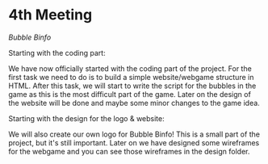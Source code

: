 # 4th Meeting

*Bubble Binfo* 

Starting with the coding part:

We have now officially started with the coding part of the project. For the first task we need to do is to build a simple website/webgame structure in HTML. 
After this task, we will start to write the script for the bubbles in the game as this is the most difficult part of the game. 
Later on the design of the website will be done and maybe some minor changes to the game idea.

Starting with the design for the logo & website:

We will also create our own logo for Bubble Binfo! This is a small part of the project, but it's still important.
Later on we have designed some wireframes for the webgame and you can see those wireframes in the design folder.

